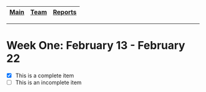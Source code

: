 [Main](../../master/README.md) | [Team](../../master/blurbs/team.md) | [Reports](#)
------------ | ------------- | -------------
---
# Week One: February 13 - February 22

- [x] This is a complete item
- [ ] This is an incomplete item

